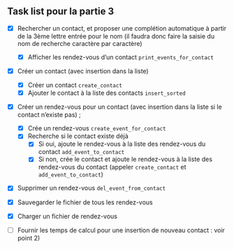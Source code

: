 ## Task list pour la partie 3
- [x] Rechercher un contact, et proposer une complétion automatique à partir de la 3ème lettre entrée
   pour le nom (il faudra donc faire la saisie du nom de recherche caractère par caractère)
  - [x] Afficher les rendez-vous d’un contact `print_events_for_contact`
- [x] Créer un contact (avec insertion dans la liste)
  - [x] Créer un contact `create_contact`
  - [x] Ajouter le contact à la liste des contacts `insert_sorted`
- [x] Créer un rendez-vous pour un contact (avec insertion dans la liste si le contact n’existe pas) ;
  - [x] Crée un rendez-vous `create_event_for_contact`
  - [x] Recherche si le contact existe déjà
    - [x] Si oui, ajoute le rendez-vous à la liste des rendez-vous du contact `add_event_to_contact`
    - [x] Si non, crée le contact et ajoute le rendez-vous à la liste des rendez-vous du contact (appeler `create_contact` et `add_event_to_contact`)
- [x] Supprimer un rendez-vous `del_event_from_contact`
- [x] Sauvegarder le fichier de tous les rendez-vous
- [x] Charger un fichier de rendez-vous
- [ ] Fournir les temps de calcul pour une insertion de nouveau contact : voir point 2)



